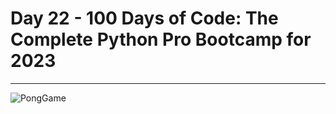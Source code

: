 # Day 22 - 100 Days of Code: The Complete Python Pro Bootcamp for 2023
---
![PongGame](https://i.ytimg.com/vi/K5oknf3g5kY/maxresdefault.jpg)
